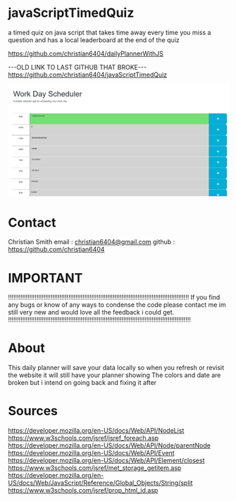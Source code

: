 # javaScriptTimedQuiz
a timed quiz on java script that takes time away every time you miss a question and has a local leaderboard at the end of the quiz


https://github.com/christian6404/dailyPlannerWithJS

---OLD LINK TO LAST GITHUB THAT BROKE---
https://github.com/christian6404/javaScriptTimedQuiz


![Screenshot](./Assets/screenshot.png "Screenshot of livesite")

 # Contact
 Christian Smith
 email : christian6404@gmail.com
 github : https://github.com/christian6404


# IMPORTANT
!!!!!!!!!!!!!!!!!!!!!!!!!!!!!!!!!!!!!!!!!!!!!!!!!!!!!!!!!!!!!!!!!!!!!!!!!!!!!!!!!!!!!!!!!!!!!!!!!!!!!!
If you find any bugs or know of any ways to condense the code please contact me im still very new and would love all the feedback i could get.
!!!!!!!!!!!!!!!!!!!!!!!!!!!!!!!!!!!!!!!!!!!!!!!!!!!!!!!!!!!!!!!!!!!!!!!!!!!!!!!!!!!!!!!!!!!!!!!!!!!!!!!
 
# About
This daily planner will save your data locally so when you refresh or revisit the website it will still have your planner showing
The colors and date are broken but i intend on going back and fixing it after 

# Sources 
https://developer.mozilla.org/en-US/docs/Web/API/NodeList
https://www.w3schools.com/jsref/jsref_foreach.asp  
https://developer.mozilla.org/en-US/docs/Web/API/Node/parentNode
https://developer.mozilla.org/en-US/docs/Web/API/Event
https://developer.mozilla.org/en-US/docs/Web/API/Element/closest
https://www.w3schools.com/jsref/met_storage_getitem.asp
https://developer.mozilla.org/en-US/docs/Web/JavaScript/Reference/Global_Objects/String/split
https://www.w3schools.com/jsref/prop_html_id.asp